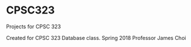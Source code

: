 # CPSC323
Projects for CPSC 323

Created for CPSC 323 Database class. Spring 2018
Professor James Choi
